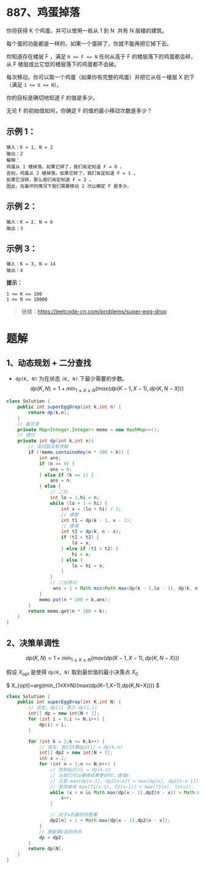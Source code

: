 # 887、鸡蛋掉落

你将获得 K 个鸡蛋，并可以使用一栋从 1 到 N  共有 N 层楼的建筑。

每个蛋的功能都是一样的，如果一个蛋碎了，你就不能再把它掉下去。

你知道存在楼层 F ，满足 `0 <= F <= N` 任何从高于 F 的楼层落下的鸡蛋都会碎，从 F 楼层或比它低的楼层落下的鸡蛋都不会破。

每次移动，你可以取一个鸡蛋（如果你有完整的鸡蛋）并把它从任一楼层 X 扔下（满足 `1 <= X <= N`）。

你的目标是确切地知道 F 的值是多少。

无论 F 的初始值如何，你确定 F 的值的最小移动次数是多少？

## 示例 1：
```
输入：K = 1, N = 2
输出：2
解释：
鸡蛋从 1 楼掉落。如果它碎了，我们肯定知道 F = 0 。
否则，鸡蛋从 2 楼掉落。如果它碎了，我们肯定知道 F = 1 。
如果它没碎，那么我们肯定知道 F = 2 。
因此，在最坏的情况下我们需要移动 2 次以确定 F 是多少。
```
## 示例 2：
```
输入：K = 2, N = 6
输出：3
```
## 示例 3：
```
输入：K = 3, N = 14
输出：4
```

**提示：**
```
1 <= K <= 100
1 <= N <= 10000
```
> 链接：https://leetcode-cn.com/problems/super-egg-drop

# 题解
## 1、动态规划 + 二分查找
-  `dp(K, N)` 为在状态 `(K, N)` 下最少需要的步数。
$$
dp(K,N)=1+min_{1≤X≤N}(max(dp(K−1,X−1),dp(K,N−X)))
$$
```java
class Solution {
    public int superEggDrop(int k,int n) {
        return dp(k,n);
    }
    // 备忘录
    private Map<Integer,Integer> memo = new HashMap<>();
    // 递归
    private int dp(int k,int n){
        // 该问题没有求解
        if (!memo.containsKey(n * 100 + k)) {
            int ans;
            if (n == 0) {
                ans = 0;
            } else if (k == 1) {
                ans = n;
            } else { 
                // 二分
                int lo = 1,hi = n;
                while (lo + 1 < hi) {
                    int x = (lo + hi) / 2;
                    // 递增
                    int t1 = dp(k - 1, x - 1);
                    // 递减
                    int t2 = dp(k, n - x);
                    if (t1 < t2) {
                        lo = x;
                    } else if (t1 > t2) {
                        hi = x;
                    } else {
                        lo = hi = x;
                    }
                }
                // 二分递归
                 ans = 1 + Math.min(Math.max(dp(k - 1,lo - 1), dp(k, n - lo)),Math.max(dp(k - 1, hi - 1),dp(k, n - hi)));
            }
            memo.put(n * 100 + k,ans);
        }
        return memo.get(n * 100 + k);
    }
}
```

## 2、决策单调性
$$
dp(K,N)=1+ min_{1≤X≤N}(max(dp(K−1,X−1),dp(K,N−X)))
$$

假设 $X_{opt}$ 是使得 `dp(K, N)` 取到最优值的最小决策点 $X_0$

​$
X_{opt}=arg(min_{1≤X≤N}(max(dp(K−1,X−1),dp(K,N−X))))
$

```Java
class Solution {
    public int superEggDrop(int K,int N) {
        // 现在，dp[i] 表示 dp(1,i)
        int[] dp = new int[N + 1];
        for (int i = 0;i <= N;i++) {
            dp[i] = i;
        }

        for (int k = 2;k <= K;k++) {
            // 现在，我们计算dp2[i] = dp(k,n)
            int[] dp2 = new int[N + 1];
            int x = 1;
            for (int n = 1;n <= N;n++) {
                // 找到dp2[n] = dp(k,n)
                // 当我们可以使得结果更好时，递增x
                // 注意 max(dp[x-1], dp2[n-x]) > max(dp[x], dp2[n-x-1])
                // 是简单地 max(T1(x-1), T2(x-1)) > max(T1(x), T2(x)).
                while (x < n && Math.max(dp[x - 1],dp2[n - x]) > Math.max(dp[x],dp2[n - x - 1])) {
                    x++;
                }

                // 对于x的最终的答案
                dp2[n] = 1 + Math.max(dp[x - 1],dp2[n - x]);
            }
            // 更新第k层的状态
            dp = dp2;
        }
        return dp[N];
    }
}
```